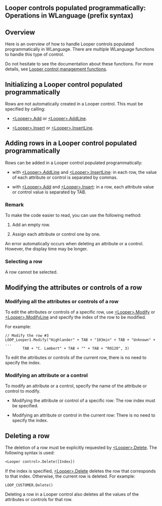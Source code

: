 


## Looper controls populated programmatically: Operations in WLanguage (prefix syntax)
			



<a name="NOTE1"></a>
<a name="NOTE1_1"></a>


## Overview
<a name="overview_ELTTEXTE000101"></a>
Here is an overview of how to handle Looper controls populated programmatically in WLanguage. There are multiple WLanguage functions to handle this type of control.

Do not hesitate to see the documentation about these functions. For more details, see [Looper control management functions](../WDLang2/1000023945.md).

<a name="NOTE2"></a>
<a name="NOTE2_1"></a>


## Initializing a Looper control populated programmatically
<a name="initializing_looper_control_populated_programmatically_ELTTEXTE000132"></a>
Rows are not automatically created in a Looper control. This must be specified by calling:

- [&lt;Looper&gt;.Add](../WDLang2/1000023469.md) or [&lt;Looper&gt;.AddLine](../WDLang2/1000023475.md).

- [&lt;Looper&gt;.Insert](../WDLang2/1000023509.md) or [&lt;Looper&gt;.InsertLine](../WDLang2/1000023511.md).




<a name="NOTE3"></a>
<a name="NOTE3_1"></a>


## Adding rows in a Looper control populated programmatically
<a name="adding_rows_looper_control_populated_programmatically_ELTTEXTE000179"></a>
Rows can be added in a Looper control populated programmatically:

- with [&lt;Looper&gt;.AddLine](../WDLang2/1000023475.md) and [&lt;Looper&gt;.InsertLine](../WDLang2/1000023511.md): in each row, the value of each attribute or control is separated by commas.

- with [&lt;Looper&gt;.Add](../WDLang2/1000023469.md) and [&lt;Looper&gt;.Insert](../WDLang2/1000023509.md): in a row, each attribute value or control value is separated by TAB.



<a name="NOTE3_2"></a>


### Remark
<a name="remark_ELTPARAGRAPHE000233"></a>

To make the code easier to read, you can use the following method:

1. Add an empty row.

2. Assign each attribute or control one by one.


An error automatically occurs when deleting an attribute or a control. However, the display time may be longer.
<a name="NOTE3_3"></a>


### Selecting a row
<a name="selecting_row_ELTPARAGRAPHE000248"></a>

A row cannot be selected.

<a name="NOTE4"></a>
<a name="NOTE4_1"></a>


## Modifying the attributes or controls of a row
<a name="modifying_the_attributes_controls_row_ELTTEXTE000253"></a>


### Modifying all the attributes or controls of a row
<a name="modifying_all_the_attributes_controls_row_ELTPARAGRAPHE000276"></a>

To edit the attributes or controls of a specific row, use [&lt;Looper&gt;.Modify](../WDLang2/1000023512.md) or [&lt;Looper&gt;.ModifyLine](../WDLang2/1000023520.md) and specify the index of the row to be modified.

For example:

```wl
// Modify the row #3
LOOP_Looper1.Modify("Highlander" + TAB + "103min" + TAB + "Unknown" + ...
		TAB + "C. Lambert" + TAB + "" + TAB + "RO120", 3)
```


To edit the attributes or controls of the current row, there is no need to specify the index.
<a name="NOTE4_2"></a>


### Modifying an attribute or a control
<a name="modifying_attribute_control_ELTPARAGRAPHE000306"></a>

To modify an attribute or a control, specify the name of the attribute or control to modify.

- Modifying the attribute or control of a specific row: The row index must be specified.

- Modifying an attribute or control in the current row: There is no need to specify the index.




<a name="NOTE5"></a>
<a name="NOTE5_1"></a>


## Deleting a row
<a name="deleting_row_ELTTEXTE000314"></a>
The deletion of a row must be explicitly requested by [&lt;Looper&gt;.Delete](../WDLang2/1000023701.md). The following syntax is used:

```txt
<Looper control>.Delete([Index])
```


If the index is specified, [&lt;Looper&gt;.Delete](../WDLang2/1000023701.md) deletes the row that corresponds to that index. Otherwise, the current row is deleted. For example:

```wl
LOOP_CUSTOMER.Delete()
```
Deleting a row in a Looper control also deletes all the values of the attributes or controls for that row.



